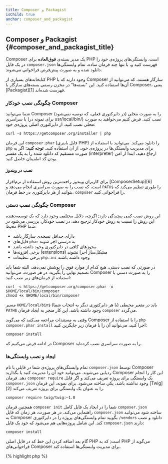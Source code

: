 ```yaml
---
title: Composer و Packagist
isChild: true
anchor: composer_and_packagist
---
```


## Composer و Packagist {#composer_and_packagist_title}

Composer یک مدیر بسته‌ی **فوق‌العاده** برای PHP است. وابستگی‌های پروژه‌ی خود را در یک فایل `composer.json` فهرست کنید و، با تنها چند فرمان ساده، تمام وابستگی‌ها دانلود شده و به صورت پیش‌فرض فراخوانی می‌شوند.

کتابخانه‌های بسیاری از PHP وجود دارند که با Composer سازگار هستند، که می‌توانید از آن‌ها استفاده کنید. این "بسته‌ها" در مخزن رسمی بسته‌های سازگار با Composer، یعنی [Packagist][1] فهرست شده‌اند.

### چگونگی نصب خودکار Composer

شما می‌توانید Composer را به صورت محلی (در دایرکتوری فعلی، که توصیه نمی‌شود) یا سراسری (برای نمونه در usr/local/bin/) نصب کنید. فرض کنیم می‌خواهید به صورت محلی نصب کنید. از دایرکتوری اصلی پروژه‌ی خود:

    curl -s https://getcomposer.org/installer | php
    
این فرمان `composer.phar` (فایل باینری PHP) را دانلود می‌کند. می‌توانید با استفاده از `php` برای مدیریت وابستگی‌ها در پروژه‌ی خود، از آن استفاده کنید. <strong>توجه کنید:</strong> اگر به صورت مستقیم کد دانلود شده را به یک مفسر (interpreter) ارجاع دهید، ابتدا از امن بودن کد اطمینان حاصل کنید.

#### نصب در ویندوز

برای کاربران ویندوز راحت‌ترین روش استفاده از نرم‌افزار [ComposerSetup][6] است، که نصب را به صورت سراسری انجام می‌دهد و `PATH$` را طوری تنظیم می‌کند که بتوانید از هر دایرکتوری در خط فرمان، `composer` را فراخوانی کنید.

### چگونگی نصب دستی Composer

این روش نصب کمی پیچیدگی دارد; اگرچه، دلایل مختلفی وجود دارد که یک توسعه‌دهنده این روش را نسبت به روش خودکار ترجیح دهد. در نصب خودکار، بررسی می‌شود در محیط PHP شما:

- دارای حداقل نسخه‌ی سازگار باشد
- فایل‌های `phar` به درستی اجر شوند
- مجوزهای کافی در دایرکتوری وجود داشته باشد
- برخی افزونه‌ها (extensions) مشکل‌ساز اجرا نشوند
- برخی تنظیمات `php.ini` وجود داشته باشند

در صورتی که نصب دستی، هیچ کدام از موارد فوق را پوشش نمی‌دهد، البته شما باید تصمیم نهایی را بگیرید. در هر صورت، می‌توانید Composer را به صورت دستی با استفاده از فرمان‌های زیر نصب کنید:

    curl -s https://getcomposer.org/composer.phar -o $HOME/local/bin/composer
    chmod +x $HOME/local/bin/composer

مسیر `HOME/local/bin$` (یا هر دایرکتوری دیگر به انتخاب شما) باید در متغیر محیطی `PATH$` وجود داشته باشد. این کار منجر به ایجاد فرمان `composer` می‌گردد.

وقتی به مستندات مراجعه می‌کنید که می‌گوید Composer را با استفاده از `php composer.phar install` اجرا کنید، می‌توانید آن را با فرمان زیر جایگزین کنید:

    composer install

در ادامه فرض می‌کنیم که Composer را به صورت سراسری نصب کرده‌اید.

### ایجاد و نصب وابستگی‌ها

تمام وابستگی‌های پروژه‌ی شما در فایلی با نام `composer.json` توسط Composer ردیابی می‌شوند. می‌توانید خود آن را مدیریت کنید یا بگذارید Composer این کار را انجام دهد. فرمان `composer require` یک وابستگی برای پروژه تعریف می‌کند و اگر فایل `composer.json` وجود نداشته باشد، یکی ساخته می‌شود. برای نمونه، این فرمان [Twig][2] را به عنوان یک وابستگی برای پروژه تعریف می‌کند.

	composer require twig/twig:~1.8

همچنین فرمان `composer init` شما را در ایجاد یک فایل کامل `composer.json` راهنمایی می‌کند. در هر صورت، هر زمان که فایل `composer.json` ساخته شود می‌توانید به Composer بگویید تمام وابستگی‌های پروژه را در دایرکتوری `/vendors` دانلود و نصب کند. این شامل پروژه‌هایی هم می‌شود که خود یک فایل `composer.json` دارند:

    composer install

گام بعد اضافه کردن این خط کد در فایل اصلی PHP است; که به PHP می‌گوید از فراخوانی‌های Composer برای مدیریت وابستگی‌ها استفاده کند.

{% highlight php %}
<?php
require 'vendor/autoload.php';
{% endhighlight %}

هم اکنون می‌توانید از وابستگی‌های پروژه‌ی خود استفاده کنید و هر زمان لازم باشد به صورت خودکار فراخوانی می‌شوند.

### بروزرسانی وابستگی‌ها

وقتی برای اولین بار `php composer.phar install` را اجرا کردید، Composer فایلی با نام `composer.lock` را ایجاد می‌کند که نسخه‌ی دقیق هر بسته را در خود نگاه می‌دارد. زمانی که پروژه‌ی خود را با دیگران به اشتراک می‌گذارید و فایل `composer.lock` نیز همراه آن است، وقتی آن‌ها `php composer.phar install` را اجرا می‌کنند دقیقا همان نسخه از وابستگی‌ها را دریافت خواهند کرد. برای بروزرسانی وابستگی‌های خود، `php composer.phar update` را اجرا کنید.

این کار زمانی بسیار مفید است که در انتخاب نسخه‌ی وابستگی‌ها سخت‌گیری خاصی ندارید. برای نمونه، نیازمندی یک نسخه به 1.8~ یعنی "هر چیزی جدیدتر از 1.8.0 ولی قبل از 2.0". می‌توانید از `*` نیز در `*.1.8` استفاده کنید. حال فرمان `php composer.phar update` تمام وابستگی‌های شما را با توجه به محدودیتی که برایشان تعریف کرده‌اید، بروزرسانی خواهد کرد.

### اطلاعیه‌های بروزرسانی

برای دریافت اطلاعیه درباره‌ی آخرین نسخه‌ها می‌توانید در [VersionEye][3] ثبت نام کنید، سرویسی که با مشاهده‌ی فایل `composer.json` موجود در حساب GitHub و BitBucket شما، با انتشار هر نسخه‌ی جدید با ایمیل به شما خبر می‌دهد.

### بررسی مشکلات امنیتی در وابستگی‌ها

سرویس [Security Advisories Checker][4] که از خط فرمان نیز قابل اجرا است، با بررسی فایل `composer.lock` به شما می‌گوید آیا باید وابستگی‌های خود را بروزرسانی کنید یا خیر.

* [درباره‌ی Composer بیشتر بدانید][5]

[1]: http://packagist.org/
[2]: http://twig.sensiolabs.org
[3]: https://www.versioneye.com/
[4]: https://security.sensiolabs.org/
[5]: http://getcomposer.org/doc/00-intro.md
[6]: https://getcomposer.org/Composer-Setup.exe

